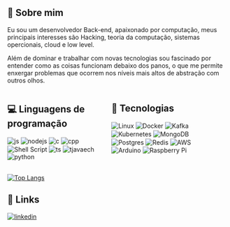 ## 🚀 Sobre mim 
Eu sou um desenvolvedor Back-end, apaixonado por computação, meus principais interesses são Hacking, teoria da computação, sistemas opercionais, cloud e low level.

Além de dominar e trabalhar com novas tecnologias sou fascinado por entender como as coisas funcionam debaixo dos panos, o que me permite enxergar problemas que ocorrem nos níveis mais altos de abstração com outros olhos.

<div style="display: grid; grid-template-columns: 45% 45% ;">
    <div style="display: inline_block; margin-right: 5%">
        <h2>💻 Linguagens de programação</h2>
        <img align="center" alt="js" src="https://img.shields.io/badge/JavaScript-F7DF1E?style=for-the-badge&logo=javascript&logoColor=black" />
        <img align="center" alt="nodejs" src="https://img.shields.io/badge/Node.js-43853D?style=for-the-badge&logo=node.js&logoColor=white" />
        <img align="center" alt="c" src="https://img.shields.io/badge/C-00599C?style=for-the-badge&logo=c&logoColor=white" />
        <img align="center" alt="cpp" src="https://img.shields.io/badge/C%2B%2B-00599C?style=for-the-badge&logo=c%2B%2B&logoColor=white" />
        <img align="center" alt="Shell Script" src="https://img.shields.io/badge/Shell_Script-121011?style=for-the-badge&logo=gnu-bash&logoColor=white" />
        <img align="center" alt="ts" src="https://img.shields.io/badge/TypeScript-007ACC?style=for-the-badge&logo=typescript&logoColor=white" />
        <img align="center" alt="tjavaech" src="https://img.shields.io/badge/Java-ED8B00?style=for-the-badge&logo=openjdk&logoColor=white" />
        <img align="center" alt="python" src="https://img.shields.io/badge/Python-3776AB?style=for-the-badge&logo=python&logoColor=white" />
    </div>
    <div style="display: inline_block; margin-left: 5%">
        <h2>📡 Tecnologias</h2>
        <img align="center" alt="Linux" src="https://img.shields.io/badge/Linux-FCC624?style=for-the-badge&logo=linux&logoColor=black" />
        <img align="center" alt="Docker" src="https://img.shields.io/badge/docker-%230db7ed.svg?style=for-the-badge&logo=docker&logoColor=white" />
        <img align="center" alt="Kafka" src="https://img.shields.io/badge/Apache%20Kafka-000?style=for-the-badge&logo=apachekafka" />
        <img align="center" alt="Kubernetes" src="https://img.shields.io/badge/kubernetes-%23326ce5.svg?style=for-the-badge&logo=kubernetes&logoColor=white" />
        <img align="center" alt="MongoDB" src="https://img.shields.io/badge/MongoDB-%234ea94b.svg?style=for-the-badge&logo=mongodb&logoColor=white" />
        <img align="center" alt="Postgres" src="https://img.shields.io/badge/postgres-%23316192.svg?style=for-the-badge&logo=postgresql&logoColor=white" />
        <img align="center" alt="Redis" src="https://img.shields.io/badge/redis-%23DD0031.svg?style=for-the-badge&logo=redis&logoColor=white" />
        <img align="center" alt="AWS" src="https://img.shields.io/badge/AWS-%23FF9900.svg?style=for-the-badge&logo=amazon-aws&logoColor=white" />
        <img align="center" alt="Arduino" src="https://img.shields.io/badge/-Arduino-00979D?style=for-the-badge&logo=Arduino&logoColor=white" />
        <img align="center" alt="Raspberry Pi" src="https://img.shields.io/badge/-RaspberryPi-C51A4A?style=for-the-badge&logo=Raspberry-Pi" />
    </div>
</div><br/>


[![Top Langs](https://github-readme-stats.vercel.app/api/top-langs/?username=JRonca&layout=pie&langs_count=4&theme=dracula)](https://github.com/anuraghazra/github-readme-stats)

## 🔗 Links
[![linkedin](https://img.shields.io/badge/linkedin-0A66C2?style=for-the-badge&logo=linkedin&logoColor=white)](https://www.linkedin.com/in/jronca/)
